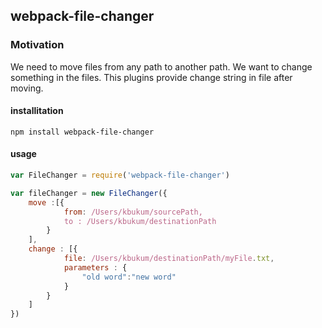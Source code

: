 ## webpack-file-changer

### Motivation
 
 We need to move files from any path to another path. We want to change something in the files. 
 This plugins provide change string in file after moving.


#### installitation

```ssh
npm install webpack-file-changer
```

#### usage 

```javascript
var FileChanger = require('webpack-file-changer')

var fileChanger = new FileChanger({
    move :[{
            from: /Users/kbukum/sourcePath,
            to : /Users/kbukum/destinationPath
        }
    ],
    change : [{
            file: /Users/kbukum/destinationPath/myFile.txt,
            parameters : {
                "old word":"new word"
            }
        }
    ]
})
```